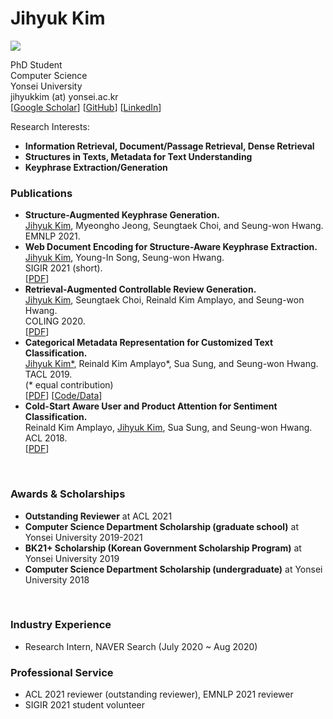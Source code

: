
<!-- <!DOCTYPE html> -->
<html lang="en">
<head>
  <meta charset="utf-8">
  <meta http-equiv="X-UA-Compatible" content="IE=edge,chrome=1">
  <meta name="viewport" content="width=device-width, initial-scale=1">

  <title>Jihyuk Kim</title>
  <meta name="description" content="Jihyuk Kim's homepage">

  <script src="https://code.jquery.com/jquery-3.3.1.slim.min.js" integrity="sha384-q8i/X+965DzO0rT7abK41JStQIAqVgRVzpbzo5smXKp4YfRvH+8abtTE1Pi6jizo" crossorigin="anonymous"></script>
  <script src="https://cdnjs.cloudflare.com/ajax/libs/popper.js/1.14.7/umd/popper.min.js" integrity="sha384-UO2eT0CpHqdSJQ6hJty5KVphtPhzWj9WO1clHTMGa3JDZwrnQq4sF86dIHNDz0W1" crossorigin="anonymous"></script>
  <script src="https://stackpath.bootstrapcdn.com/bootstrap/4.3.1/js/bootstrap.min.js" integrity="sha384-JjSmVgyd0p3pXB1rRibZUAYoIIy6OrQ6VrjIEaFf/nJGzIxFDsf4x0xIM+B07jRM" crossorigin="anonymous"></script>

  <link href="./css/github-light.css" rel="stylesheet">
  <link href="./css/style.css" rel="stylesheet">
</head>
<body>

  <div id="header-content" class="content">
  <h1>Jihyuk Kim</h1>

  <div id="photo">
      <img src="./assets/picture.jpeg">
  </div>

  <div id="main">
  <p>
      PhD Student<br />
      Computer Science <br />
      Yonsei University<br />
      jihyukkim (at) yonsei.ac.kr <br />
      <!-- [<a href="./assets/cv.pdf">CV</a>]  -->
      [<a href="https://scholar.google.co.kr/citations?user=ja3HrV0AAAAJ&hl=ko&oi=ao">Google Scholar</a>] 
      [<a href="https://github.com/jihyukkim-nlp">GitHub</a>] 
      [<a href="https://kr.linkedin.com/in/jihyuk-kim-576090180?trk=public_profile_samename-profile">LinkedIn</a>]
      <!-- [<a href="https://twitter.com/hist8233">Twitter</a>]  -->
  </p>

  <p>
    Research Interests: 
  </p>
      <ul>
          <li><b>Information Retrieval, Document/Passage Retrieval, Dense Retrieval</b></li>
          <li><b>Structures in Texts, Metadata for Text Understanding</b></li>
          <li><b>Keyphrase Extraction/Generation</b></li>
      </ul>
  </div>
  </div>

  <div class="content">
    <!-- <h3>News</h3>
    <ul>
      <li><b>Apr 2021</b>: Paper on label-context augmentation for dialogue got accepted in <a href="https://signalprocessingsociety.org/publications-resources/ieeeacm-transactions-audio-speech-and-language-processing">TASLP 2021</a>.</li>
    </ul>
    <br> -->

  <h3>Publications</h3>

  <ul class="sparse-list">
    <li>
      <b>Structure-Augmented Keyphrase Generation.</b> <br/>
      <u>Jihyuk Kim</u>, Myeongho Jeong, Seungtaek Choi, and Seung-won Hwang. <br/>
      EMNLP 2021. <br/>
      <!--[<a href="#">PDF</a>]-->
      <!--[<a href="#" class="link-in-list">Code/Data</a>]-->
    </li>
    <li>
      <b>Web Document Encoding for Structure-Aware Keyphrase Extraction.</b> <br/>
      <u>Jihyuk Kim</u>, Young-In Song, Seung-won Hwang. <br/>
      SIGIR 2021 (short). <br/>
      [<a href="https://dl.acm.org/doi/10.1145/3404835.3463067">PDF</a>]
      <!--[<a href="#" class="link-in-list">Code/Data</a>]-->
    </li>
    <li>
      <b>Retrieval-Augmented Controllable Review Generation.</b> <br/>
      <u>Jihyuk Kim</u>, Seungtaek Choi, Reinald Kim Amplayo, and Seung-won Hwang. <br/>
      COLING 2020.<br/>
      [<a href="https://www.aclweb.org/anthology/2020.coling-main.207.pdf">PDF</a>]
      <!--[<a href="#" class="link-in-list">Code/Data</a>]-->
    </li>
    <li>
      <b>Categorical Metadata Representation for Customized Text Classification.</b> <br/>
      <u>Jihyuk Kim*</u>, Reinald Kim Amplayo*, Sua Sung, and Seung-won Hwang. <br/>
      TACL 2019.<br/>
      (* equal contribution)<br/>
      [<a href="https://aclanthology.org/Q19-1013.pdf">PDF</a>]
      [<a href="https://github.com/jihyukkim-nlp/BasisCustomize" class="link-in-list">Code/Data</a>]
    </li>
    <li>
      <b>Cold-Start Aware User and Product Attention for Sentiment Classification.</b> <br/>
      Reinald Kim Amplayo, <u>Jihyuk Kim</u>, Sua Sung, and Seung-won Hwang. <br/>
      ACL 2018.<br />
      [<a href="https://aclanthology.org/P18-1236.pdf" class="link-in-list">PDF</a>]
    </li>
  </ul>
  <br>

  <h3>Awards & Scholarships</h3>
  <ul>
    <li><b>Outstanding Reviewer</b> at ACL 2021</li>
    <li><b>Computer Science Department Scholarship (graduate school)</b> at Yonsei University 2019-2021</li>
    <li><b>BK21+ Scholarship (Korean Government Scholarship Program)</b> at Yonsei University 2019</li>
    <li><b>Computer Science Department Scholarship (undergraduate)</b> at Yonsei University 2018</li>
  </ul>
  <br>

  <h3>Industry Experience</h3>
  <ul>
    <li>Research Intern, NAVER Search (July 2020 ~ Aug 2020)</li>
  </ul>

  <h3>Professional Service</h3>
  <ul>
    <li>ACL 2021 reviewer (outstanding reviewer), EMNLP 2021 reviewer</li>
    <li>SIGIR 2021 student volunteer</li>
  </ul>

  </div>
  <script>
    jQuery(document).ready(function() {
      jQuery('[data-toggle="tooltip"]').tooltip({html:true})
    });
  </script>
</body>
</html>
